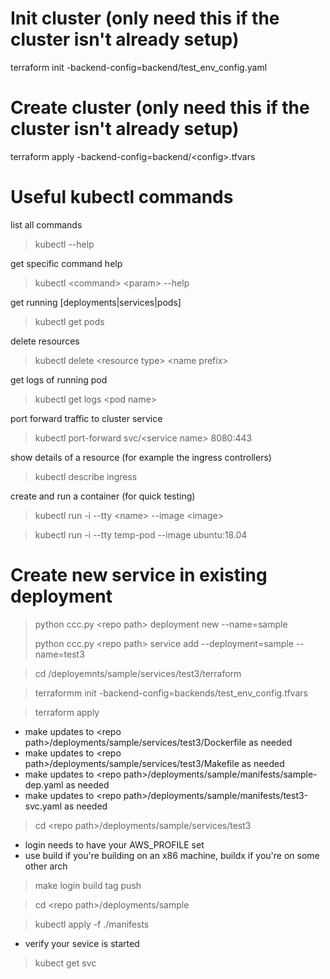 # Init cluster (only need this if the cluster isn't already setup)
terraform init -backend-config=backend/test_env_config.yaml

# Create cluster (only need this if the cluster isn't already setup)
terraform apply -backend-config=backend/\<config\>.tfvars


# Useful kubectl commands
list all commands
> kubectl --help

get specific command help
> kubectl \<command\> \<param\> --help

get running [deployments|services|pods]
> kubectl get pods

delete resources
> kubectl delete \<resource type\> \<name prefix\>

get logs of running pod
> kubectl get logs \<pod name\>

port forward traffic to cluster service
> kubectl port-forward svc/\<service name\> 8080:443

show details of a resource (for example the ingress controllers)
> kubectl describe ingress

create and run a container (for quick testing)
> kubectl run -i --tty \<name\> --image \<image\>

> kubectl run -i --tty temp-pod --image ubuntu:18.04

# Create new service in existing deployment
> python ccc.py \<repo path\> deployment new --name=sample
> 
> python ccc.py \<repo path\> service add --deployment=sample --name=test3

> cd <repo path>/deployemnts/sample/services/test3/terraform
  
> terraformm init -backend-config=backends/test_env_config.tfvars
  
> terraform apply

* make updates to \<repo path\>/deployments/sample/services/test3/Dockerfile as needed
* make updates to \<repo path\>/deployments/sample/services/test3/Makefile as needed
* make updates to \<repo path\>/deployments/sample/manifests/sample-dep.yaml as needed
* make updates to \<repo path\>/deployments/sample/manifests/test3-svc.yaml as needed

> cd \<repo path\>/deployments/sample/services/test3

* login needs to have your AWS_PROFILE set
* use build if you're building on an x86 machine, buildx if you're on  some other arch
> make login build tag push

> cd \<repo path\>/deployments/sample
  
> kubectl apply -f ./manifests

* verify your sevice is started
> kubect get svc

